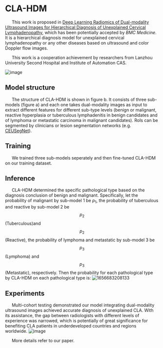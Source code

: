 # CLA-HDM
&ensp; &ensp; This work is proposed in [Deep Learning Radiomics of Dual-modality Ultrasound Images for Hierarchical Diagnosis of Unexplained Cervical Lymphadenopathy](), which has been potentially accepted by *BMC Medicine*. It is a hierarchical diagnosis model for unexplained cervical lymphadenopathy or any other diseases based on ultrasound and color Doppler flow images.

&ensp; &ensp; This work is a cooperation achievement by researchers from Lanzhou University Second Hospital and Institute of Automation CAS.

![image](https://user-images.githubusercontent.com/57392333/176902551-2c00d85d-6673-4233-95c5-a6edf35fc584.png)

## Model structure
&ensp; &ensp; The structure of CLA-HDM is shown in figure b. It consists of three sub-models (figure a) and each one takes dual-modality images as input to extract different features for different sub-type levels (benign or malignant, reactive hyperplasia or tuberculous lymphadenitis in benign candidates and of lymphoma or metastatic carcinoma in malignant candidates). RoIs can be segmented by clinicians or lesion segmentation networks (e.g. [CEUSegNet](https://github.com/RichardSunnyMeng/CEUSegNet)).

## Training
&ensp; &ensp; We trained three sub-models seperately and then fine-tuned CLA-HDM on our training dataset.

## Inference
&ensp; &ensp; CLA-HDM determined the specific pathological type based on the diagnosis conclusion of benign and malignant. Specifically, let the probability of malignant by sub-model 1 be $p_1$, the probability of tuberculous and reactive by sub-model 2 be $$p_2$$(Tuberculous)and $$p_2$$(Reactive), the probability of lymphoma and metastatic by sub-model 3 be $$p_3$$(Lymphoma) and $$p_3$$(Metastatic), respectively. Then the probability for each pathological type by CLA-HDM on each pathological type is:
![1656683208133](https://user-images.githubusercontent.com/57392333/176906930-7aca0503-97df-4a50-9bcf-1363f55fad17.png)

## Experiments
&ensp; &ensp; Multi-cohort testing demonstrated our model integrating dual-modality ultrasound images achieved accurate diagnosis of unexplained CLA. With its assistance, the gap between radiologists with different levels of experience was narrowed, which is potentially of great significance for benefiting CLA patients in underdeveloped countries and regions worldwide.
![image](https://user-images.githubusercontent.com/57392333/176905003-f3aff3b4-6880-4d3b-954c-04f1f1935506.png)

&ensp; &ensp; More details refer to our paper.
